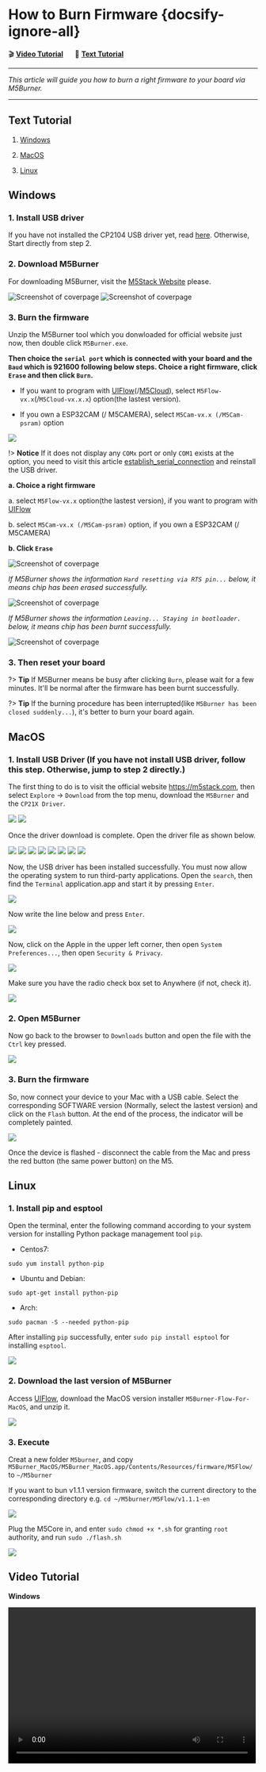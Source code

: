 # How to Burn Firmware {docsify-ignore-all}

<!-- **[Windows](#Windows)**&nbsp;&nbsp;&nbsp;&nbsp;&nbsp;&nbsp;**[MacOS](#MacOS)**&nbsp;&nbsp;&nbsp;&nbsp;&nbsp;&nbsp;**[Linux](#Linux)** -->

:clapper: **[Video Tutorial](#Video-Tutorial)**&nbsp;&nbsp;&nbsp;&nbsp;&nbsp;&nbsp;:memo: **[Text Tutorial](#Text-Tutorial)**

***

*This article will guide you how to burn a right firmware to your board via M5Burner.*

***

## Text Tutorial

1. [Windows](#Windows)

2. [MacOS](#MacOS)

3. [Linux](#Linux)

## Windows

### 1. Install USB driver

If you have not installed the CP2104 USB driver yet, read [here](en/related_documents/establish_serial_connection). Otherwise, Start directly from step 2.

### 2. Download M5Burner

For downloading M5Burner, visit the [M5Stack Website](http://www.m5stack.com) please.

<img src="assets/img/getting_started_pics/how_to_burn_firmware/download_M5Burner.png" alt="Screenshot of coverpage" title="Cover page">

<img src="assets/img/getting_started_pics/how_to_burn_firmware/download_M5Burner_02.png" alt="Screenshot of coverpage" title="Cover page">

### 3. Burn the firmware

Unzip the M5Burner tool which you donwloaded for official website just now, then double click `M5Burner.exe`.

**Then choice the `serial port` which is connected with your board and the `Baud` which is 921600 following below steps. Choice a right firmware, click `Erase` and then click `Burn`.**

- If you want to program with [UIFlow](http://flow.m5stack.com)(/[M5Cloud](http://cloud.m5stack.com)), select `M5Flow-vx.x`(/`M5Cloud-vx.x.x`) option(the lastest version).

- If you own a ESP32CAM (/ M5CAMERA), select `M5Cam-vx.x (/M5Cam-psram)` option


<img src="assets/img/getting_started_pics/how_to_burn_firmware/burn_flow_firmware.gif">

!> **Notice** If it does not display any ``COMx`` port or only ``COM1`` exists at the option, you need to visit this article [establish_serial_connection](/en/related_documents/establish_serial_connection) and reinstall the USB driver.

**a. Choice a right firmware**

a. select `M5Flow-vx.x` option(the lastest version), if you want to program with [UIFlow](http://flow.m5stack.com)

b. select `M5Cam-vx.x (/M5Cam-psram)` option, if you own a ESP32CAM (/ M5CAMERA)

**b. Click `Erase`**


<img src="assets/img/getting_started_pics/how_to_burn_firmware/burn_firmware_01.png" alt="Screenshot of coverpage" title="Cover page">

*If M5Burner shows the information `Hard resetting via RTS pin...` below, it means chip has been erased successfully.*


<img src="assets/img/getting_started_pics/how_to_burn_firmware/burn_firmware_04.png" alt="Screenshot of coverpage" title="Cover page">

*If M5Burner shows the information `Leaving... Staying in bootloader.` below, it means chip has been burnt successfully.*


<img src="assets/img/getting_started_pics/how_to_burn_firmware/burn_firmware_05.png" alt="Screenshot of coverpage" title="Cover page">

### 3. Then reset your board

?> **Tip**
If M5Burner means be busy after clicking `Burn`, please wait for a few minutes. It'll be normal after the firmware has been burnt successfully.

?> **Tip** If the burning procedure has been interrupted(like `M5Burner has been closed suddenly...`), it's better to burn your board again.

## MacOS

### 1. Install USB Driver (If you have not install USB driver, follow this step. Otherwise, jump to step 2 directly.)

The first thing to do is to visit the official website https://m5stack.com, then select `Explore` -> `Download` from the top menu, download the `M5Burner` and the `CP21X Driver`.

<img src="assets/img/getting_started_pics/how_to_burn_firmware/burn_firmware_mac_01.png">

<img src="assets/img/getting_started_pics/how_to_burn_firmware/burn_firmware_mac_02.png">

Once the driver download is complete. Open the driver file as shown below.

<img src="assets/img/getting_started_pics/how_to_burn_firmware/burn_firmware_mac_03.png">

<img src="assets/img/getting_started_pics/how_to_burn_firmware/burn_firmware_mac_04.png">

<img src="assets/img/getting_started_pics/how_to_burn_firmware/burn_firmware_mac_05.png">

<img src="assets/img/getting_started_pics/how_to_burn_firmware/burn_firmware_mac_06.png">

<img src="assets/img/getting_started_pics/how_to_burn_firmware/burn_firmware_mac_07.png">

<img src="assets/img/getting_started_pics/how_to_burn_firmware/burn_firmware_mac_08.png">

<img src="assets/img/getting_started_pics/how_to_burn_firmware/burn_firmware_mac_09.png">

<img src="assets/img/getting_started_pics/how_to_burn_firmware/burn_firmware_mac_10.png">

Now, the USB driver has been installed successfully. You must now allow the operating system to run third-party applications. Open the `search`, then find the `Terminal` application.app and start it by pressing `Enter`.

<img src="assets/img/getting_started_pics/how_to_burn_firmware/burn_firmware_mac_11.png">

Now write the line below and press `Enter`.

<img src="assets/img/getting_started_pics/how_to_burn_firmware/burn_firmware_mac_12.png">

Now, click on the Apple in the upper left corner, then open `System Preferences...`, then open `Security & Privacy`.

<img src="assets/img/getting_started_pics/how_to_burn_firmware/burn_firmware_mac_13.png">

Make sure you have the radio check box set to Anywhere (if not, check it).

<img src="assets/img/getting_started_pics/how_to_burn_firmware/burn_firmware_mac_14.png">

### 2. Open M5Burner

Now go back to the browser to `Downloads` button and open the file with the `Ctrl` key pressed.

<img src="assets/img/getting_started_pics/how_to_burn_firmware/burn_firmware_mac_15.png">

### 3. Burn the firmware

So, now connect your device to your Mac with a USB cable. Select the corresponding SOFTWARE version (Normally, select the lastest version) and click on the `Flash` button. At the end of the process, the indicator will be completely painted.

<img src="assets/img/getting_started_pics/how_to_burn_firmware/burn_firmware_mac_16.png">

Once the device is flashed - disconnect the cable from the Mac and press the red button (the same power button) on the M5.

## Linux

### 1. Install pip and esptool

Open the terminal, enter the following command according to your system version for installing Python package management tool `pip`.

* Centos7:

```shell
sudo yum install python-pip
```

* Ubuntu and Debian:

```shell
sudo apt-get install python-pip
```

* Arch:

```shell
sudo pacman -S --needed python-pip
```

After installing `pip` successfully, enter `sudo pip install esptool` for installing `esptool`.

<img src="assets/img/getting_started_pics/how_to_burn_firmware/burn_firmware_11.png">

### 2. Download the last version of M5Burner

Access [UIFlow](http://www.m5stack.com), download the MacOS version installer `M5Burner-Flow-For-MacOS`, and unzip it.

<img src="assets/img/getting_started_pics/how_to_burn_firmware/burn_firmware_10.png">

### 3. Execute

Creat a new folder `M5burner`, and copy `M5Burner_MacOS/M5Burner_MacOS.app/Contents/Resources/firmware/M5Flow/` to `~/M5burner`

If you want to bun v1.1.1 version firmware, switch the current directory to the corresponding directory e.g. `cd ~/M5burner/M5Flow/v1.1.1-en`

<img src="assets/img/getting_started_pics/how_to_burn_firmware/burn_firmware_13.png">

Plug the M5Core in, and enter `sudo chmod +x *.sh` for granting `root` authority, and run `sudo ./flash.sh`

<img src="assets/img/getting_started_pics/how_to_burn_firmware/burn_firmware_12.png">

## Video Tutorial

**Windows**

<video width="500" height="315" controls>
    <source src="https://m5stack.oss-cn-shenzhen.aliyuncs.com/video/%E6%95%99%E7%A8%8B/Firmware%20Upgrade/A1%20-%20Firmware%20Upgrade.mp4" type="video/mp4">
</video>